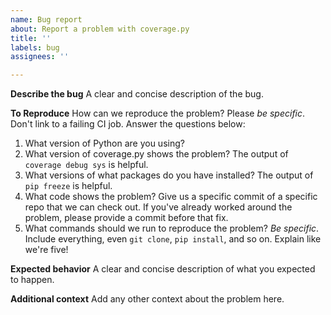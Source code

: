 ```yaml
---
name: Bug report
about: Report a problem with coverage.py
title: ''
labels: bug
assignees: ''

---
```


**Describe the bug**
A clear and concise description of the bug.

**To Reproduce**
How can we reproduce the problem?  Please *be specific*. Don't link to a failing CI job. Answer the questions below:
1. What version of Python are you using?
1. What version of coverage.py shows the problem? The output of `coverage debug sys` is helpful.
1. What versions of what packages do you have installed? The output of `pip freeze` is helpful.
1. What code shows the problem?  Give us a specific commit of a specific repo that we can check out. If you've already worked around the problem, please provide a commit before that fix.
1. What commands should we run to reproduce the problem? *Be specific*. Include everything, even `git clone`, `pip install`, and so on. Explain like we're five!

**Expected behavior**
A clear and concise description of what you expected to happen.

**Additional context**
Add any other context about the problem here.
